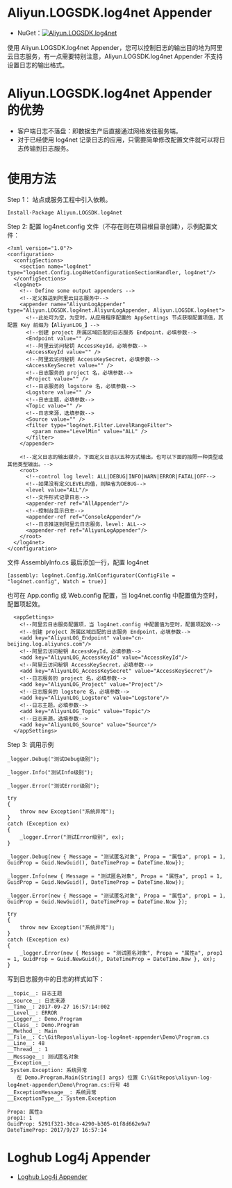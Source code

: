 # Aliyun.LOGSDK.log4net Appender
- NuGet：[![Aliyun.LOGSDK.log4net][1.1]][1.2]

[1.1]: https://buildstats.info/nuget/Aliyun.LOGSDK.log4net
[1.2]: https://www.nuget.org/packages/Aliyun.LOGSDK.log4net

使用 Aliyun.LOGSDK.log4net Appender，您可以控制日志的输出目的地为阿里云日志服务，有一点需要特别注意，Aliyun.LOGSDK.log4net Appender 不支持设置日志的输出格式。

# Aliyun.LOGSDK.log4net Appender 的优势

* 客户端日志不落盘：即数据生产后直接通过网络发往服务端。
* 对于已经使用 log4net 记录日志的应用，只需要简单修改配置文件就可以将日志传输到日志服务。

# 使用方法

Step 1： 站点或服务工程中引入依赖。
```
Install-Package Aliyun.LOGSDK.log4net
```

Step 2: 配置 log4net.config 文件（不存在则在项目根目录创建），示例配置文件：
```
<?xml version="1.0"?>
<configuration>
  <configSections>
    <section name="log4net" type="log4net.Config.Log4NetConfigurationSectionHandler, log4net"/>
  </configSections>
  <log4net>
    <!-- Define some output appenders -->
    <!--定义推送到阿里云日志服务中-->
    <appender name="AliyunLogAppender" type="Aliyun.LOGSDK.log4net.AliyunLogAppender, Aliyun.LOGSDK.log4net">
      <!--此处可为空，为空时，从应用程序配置的 AppSettings 节点获取配置项值，其配置 Key 前缀为【AliyunLOG_】-->
      <!--创建 project 所属区域匹配的日志服务 Endpoint，必填参数-->
      <Endpoint value="" />
      <!--阿里云访问秘钥 AccessKeyId，必填参数-->
      <AccessKeyId value="" />
      <!--阿里云访问秘钥 AccessKeySecret，必填参数-->
      <AccessKeySecret value="" />
      <!--日志服务的 project 名，必填参数-->
      <Project value="" />
      <!--日志服务的 logstore 名，必填参数-->
      <Logstore value="" />
      <!--日志主题，必填参数-->
      <Topic value="" />
      <!--日志来源，选填参数-->
      <Source value="" />
      <filter type="log4net.Filter.LevelRangeFilter">
        <param name="LevelMin" value="ALL" />
      </filter>
    </appender>

    <!--定义日志的输出媒介，下面定义日志以五种方式输出。也可以下面的按照一种类型或其他类型输出。-->
    <root>
      <!--control log level: ALL|DEBUG|INFO|WARN|ERROR|FATAL|OFF-->
      <!--如果没有定义LEVEL的值，则缺省为DEBUG-->
      <level value="ALL"/>
      <!--文件形式记录日志-->
      <appender-ref ref="AllAppender"/>
      <!--控制台显示日志-->
      <appender-ref ref="ConsoleAppender"/>
      <!--日志推送到阿里云日志服务，level: ALL-->
      <appender-ref ref="AliyunLogAppender"/>
    </root>
  </log4net>
</configuration>
```

文件 AssemblyInfo.cs 最后添加一行，配置 log4net
```
[assembly: log4net.Config.XmlConfigurator(ConfigFile = "log4net.config", Watch = true)]
```

也可在 App.config 或 Web.config 配置，当 log4net.config 中配置值为空时，配置项起效。
```
  <appSettings>
    <!--阿里云日志服务配置项，当 log4net.config 中配置值为空时，配置项起效-->
    <!--创建 project 所属区域匹配的日志服务 Endpoint，必填参数-->
    <add key="AliyunLOG_Endpoint" value="cn-beijing.log.aliyuncs.com"/>
    <!--阿里云访问秘钥 AccessKeyId，必填参数-->
    <add key="AliyunLOG_AccessKeyId" value="AccessKeyId"/>
    <!--阿里云访问秘钥 AccessKeySecret，必填参数-->
    <add key="AliyunLOG_AccessKeySecret" value="AccessKeySecret"/>
    <!--日志服务的 project 名，必填参数-->
    <add key="AliyunLOG_Project" value="Project"/>
    <!--日志服务的 logstore 名，必填参数-->
    <add key="AliyunLOG_Logstore" value="Logstore"/>
    <!--日志主题，必填参数-->
    <add key="AliyunLOG_Topic" value="Topic"/>
    <!--日志来源，选填参数-->
    <add key="AliyunLOG_Source" value="Source"/>
  </appSettings>

```

Step 3: 调用示例
```
_logger.Debug("测试Debug级别");

_logger.Info("测试Info级别");

_logger.Error("测试Error级别");

try
{
    throw new Exception("系统异常");
}
catch (Exception ex)
{
    _logger.Error("测试Error级别", ex);
}

_logger.Debug(new { Message = "测试匿名对象", Propa = "属性a", prop1 = 1, GuidProp = Guid.NewGuid(), DateTimeProp = DateTime.Now});

_logger.Info(new { Message = "测试匿名对象", Propa = "属性a", prop1 = 1, GuidProp = Guid.NewGuid(), DateTimeProp = DateTime.Now});

_logger.Error(new { Message = "测试匿名对象", Propa = "属性a", prop1 = 1, GuidProp = Guid.NewGuid(), DateTimeProp = DateTime.Now });

try
{
    throw new Exception("系统异常");
}
catch (Exception ex)
{
    _logger.Error(new { Message = "测试匿名对象", Propa = "属性a", prop1 = 1, GuidProp = Guid.NewGuid(), DateTimeProp = DateTime.Now }, ex);
}
```

写到日志服务中的日志的样式如下：
```
__topic__: 日志主题  
__source__: 日志来源
__Time__: 2017-09-27 16:57:14:002  
__Level__: ERROR
__Logger__: Demo.Program
__Class__: Demo.Program
__Method__: Main
__File__: C:\GitRepos\aliyun-log-log4net-appender\Demo\Program.cs
__Line__: 48
__Thread__: 1
__Message__: 测试匿名对象
__Exception__:
 System.Exception: 系统异常
   在 Demo.Program.Main(String[] args) 位置 C:\GitRepos\aliyun-log-log4net-appender\Demo\Program.cs:行号 48
__ExceptionMessage__: 系统异常
__ExceptionType__: System.Exception

Propa: 属性a
prop1: 1
GuidProp: 5291f321-30ca-4290-b305-01f8d662e9a7
DateTimeProp: 2017/9/27 16:57:14
```

# Loghub Log4j Appender
- [Loghub Log4j Appender](https://github.com/aliyun/aliyun-log-log4j-appender)